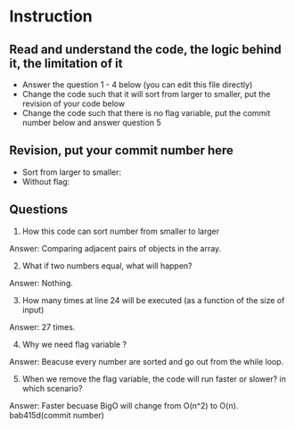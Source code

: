 ﻿# Instruction

## Read and understand the code, the logic behind it, the limitation of it
* Answer the question 1 - 4 below (you can edit this file directly)
* Change the code such that it will sort from larger to smaller, put the revision of your code below
* Change the code such that there is no flag variable, put the commit number below and answer question 5 


## Revision, put your commit number here
* Sort from larger to smaller:
* Without flag:

## Questions
1. How this code can sort number from smaller to larger
 
Answer: Comparing adjacent pairs of objects in the array.

2. What if two numbers equal, what will happen? 

Answer: Nothing.

3. How many times at line 24 will be executed (as a function of the size of input) 

Answer: 27 times.

4. Why we need flag variable ? 

Answer: Beacuse every number are sorted and go out from the while loop.

5. When we remove the flag variable, the code will run faster or slower? in which scenario? 

Answer: Faster becuase BigO will change from O(n^2) to O(n). bab415d(commit number)
